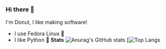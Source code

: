 ### Hi there 👋
I'm Donut, I like making software!
- I use Fedora Linux 🐧
- I like Python 🐍
**Stats**
![Anurag's GitHub stats](https://github-readme-stats.vercel.app/api?username=donutdev&show_icons=true&theme=radical)
[![Top Langs](https://github-readme-stats.vercel.app/api/top-langs/?username=donutdev&show_icons=true&theme=radical)


<!--
**DonutDev/donutdev** is a ✨ _special_ ✨ repository because its `README.md` (this file) appears on your GitHub profile.



